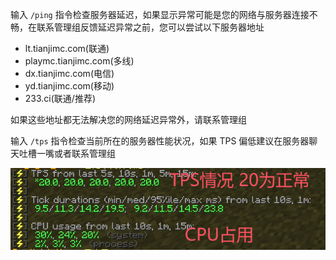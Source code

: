 输入 `/ping` 指令检查服务器延迟，如果显示异常可能是您的网络与服务器连接不畅，在联系管理组反馈延迟异常之前，您可以尝试以下服务器地址

* lt.tianjimc.com(联通)
* playmc.tianjimc.com(多线)
* dx.tianjimc.com(电信)
* yd.tianjimc.com(移动)
* 233.ci(联通/推荐)

如果这些地址都无法解决您的网络延迟异常外，请联系管理组  

输入 `/tps` 指令检查当前所在的服务器性能状况，如果 TPS 偏低建议在服务器聊天吐槽一嘴或者联系管理组

![](_images/TPS.png)
